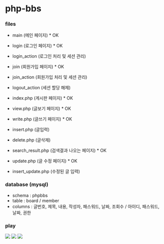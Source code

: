 # php-bbs

### files
- main (메인 페이지) * OK
- login (로그인 페이지) * OK
- login_action (로그인 처리 및 세션 관리)
- join (회원가입 페이지) * OK
- join_action (회원가입 처리 및 세션 관리)
- logout_action (세션 할당 해제)

- index.php (게시판 페이지) * OK
- view.php (글보기 페이지) * OK
- write.php (글쓰기 페이지) * OK
- insert.php (글입력)
- delete.php (글삭제)
- search_result.php (검색결과 나오는 페이지) * OK
- update.php (글 수정 페이지) * OK
- insert_update.php (수정된 글 입력)

### database (mysql)
- schema : phpbbs
- table : board / member
- columns : 글번호, 제목, 내용, 작성자, 패스워드, 날짜, 조회수 / 아이디, 패스워드, 날짜, 권한

### play
<img src="https://user-images.githubusercontent.com/86469788/218991550-18fc5e19-47fc-4e2d-896f-8dd9818f14ab.png">
<img src="https://user-images.githubusercontent.com/86469788/218991632-d294a929-eaac-4f30-b27e-afdce57053a1.png">
<img src="https://user-images.githubusercontent.com/86469788/218989877-da76fad0-3d3a-4a14-bbc5-e0654fff54ae.png">
